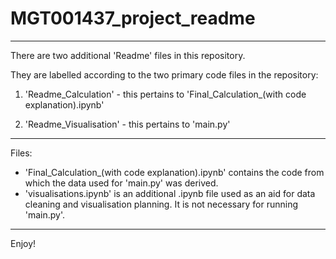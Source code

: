 # MGT001437_project_readme

--------------------------------------------------------------------

There are two additional 'Readme' files in this repository.

They are labelled according to the two primary code files in the repository:
1. 'Readme_Calculation' - this pertains to 'Final_Calculation_(with code explanation).ipynb'

2. 'Readme_Visualisation' - this pertains to 'main.py'

--------------------------------------------------------------------

Files:
* 'Final_Calculation_(with code explanation).ipynb' contains the code from which the data used for 'main.py' was derived.
* 'visualisations.ipynb' is an additional .ipynb file used as an aid for data cleaning and visualisation planning. It is not necessary for running 'main.py'.

--------------------------------------------------------------------

Enjoy!